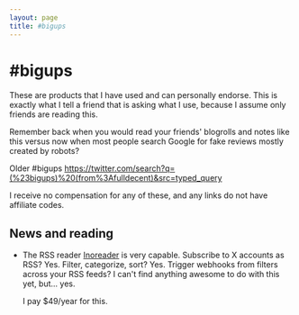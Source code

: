 ```yaml
---
layout: page
title: #bigups
---
```


# #bigups

These are products that I have used and can personally endorse. This is exactly what I tell a friend that is asking what I use, because I assume only friends are reading this.

Remember back when you would read your friends' blogrolls and notes like this versus now when most people search Google for fake reviews mostly created by robots?

Older #bigups https://twitter.com/search?q=(%23bigups)%20(from%3Afulldecent)&src=typed_query

I receive no compensation for any of these, and any links do not have affiliate codes.

## News and reading

* The RSS reader [Inoreader](https://www.inoreader.com) is very capable. Subscribe to X accounts as RSS? Yes. Filter, categorize, sort? Yes. Trigger webhooks from filters across your RSS feeds? I can't find anything awesome to do with this yet, but... yes.

   I pay $49/year for this.